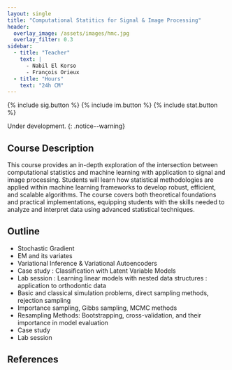 ```yaml
---
layout: single
title: "Computational Statitics for Signal & Image Processing"
header:
  overlay_image: /assets/images/hmc.jpg
  overlay_filter: 0.3
sidebar:
  - title: "Teacher"
    text: |
      - Nabil El Korso
      - François Orieux
  - title: "Hours"
    text: "24h CM"
---
```


{% include sig.button %} {% include im.button %} {% include stat.button %}

Under development.
{: .notice--warning}


## Course Description

This course provides an in-depth exploration of the intersection between computational statistics and machine learning with application to signal and image processing. Students will learn how statistical methodologies are applied within machine learning frameworks to develop robust, efficient, and scalable algorithms. The course covers both theoretical foundations and practical implementations, equipping students with the skills needed to analyze and interpret data using advanced statistical techniques.

## Outline

- Stochastic Gradient
- EM and its variates
- Variational Inference & Variational Autoencoders
- Case study : Classification with Latent Variable Models
- Lab session : Learning linear models with nested data structures : application to orthodontic data
- Basic and classical simulation problems, direct sampling methods, rejection sampling
- Importance sampling, Gibbs sampling, MCMC methods
- Resampling Methods: Bootstrapping, cross-validation, and their importance in model evaluation
- Case study
- Lab session

## References

